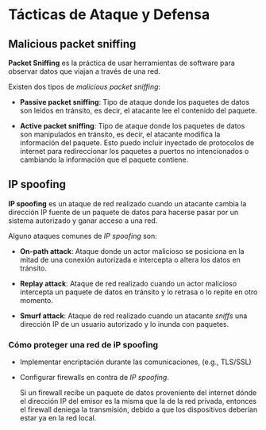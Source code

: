 # Tácticas de Ataque y Defensa

## Malicious packet sniffing

**Packet Sniffing** es la práctica de usar herramientas de software para
observar datos que viajan a través de una red.

Existen dos tipos de _malicious packet sniffing_:

- **Passive packet sniffing**: Tipo de ataque donde los paquetes de datos son
  leídos en tránsito, es decir, el atacante lee el contenido del paquete.

- **Active packet sniffing**: Tipo de ataque donde los paquetes de datos son
  manipulados en tránsito, es decir, el atacante modifica la información del
  paquete. Esto puedo incluir inyectado de protocolos de internet para
  redireccionar los paquetes a puertos no intencionados o cambiando la
  información que el paquete contiene.

## IP spoofing

**IP spoofing** es un ataque de red realizado cuando un atacante cambia la
dirección IP fuente de un paquete de datos para hacerse pasar por un sistema
autorizado y ganar acceso a una red.

Alguno ataques comunes de _IP spoofing_ son:

- **On-path attack**: Ataque donde un actor malicioso se posiciona en la mitad
  de una conexión autorizada e intercepta o altera los datos en tránsito.

- **Replay attack**: Ataque de red realizado cuando un actor malicioso
  intercepta un paquete de datos en tránsito y lo retrasa o lo repite en otro
  momento.

- **Smurf attack**: Ataque de red realizado cuando un atacante _sniffs_ una
  dirección IP de un usuario autorizado y lo inunda con paquetes.

### Cómo proteger una red de iP spoofing

- Implementar encriptación durante las comunicaciones, (e.g., TLS/SSL)

- Configurar firewalls en contra de _IP spoofing_.

  Si un firewall recibe un paquete de datos proveniente del internet dónde el
  dirección IP del emisor es la misma que la de la red privada, entonces el
  firewall deniega la transmisión, debido a que los dispositivos deberían estar
  ya en la red local.
